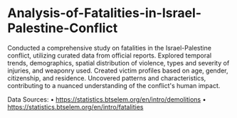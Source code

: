 # Analysis-of-Fatalities-in-Israel-Palestine-Conflict

Conducted a comprehensive study on fatalities in the Israel-Palestine conflict, utilizing curated data from official reports. Explored temporal trends, demographics, spatial distribution of violence, types and severity of injuries, and weaponry used. Created victim profiles based on age, gender, citizenship, and residence. Uncovered patterns and characteristics, contributing to a nuanced understanding of the conflict's human impact.

Data Sources:
• https://statistics.btselem.org/en/intro/demolitions
• https://statistics.btselem.org/en/intro/fatalities
